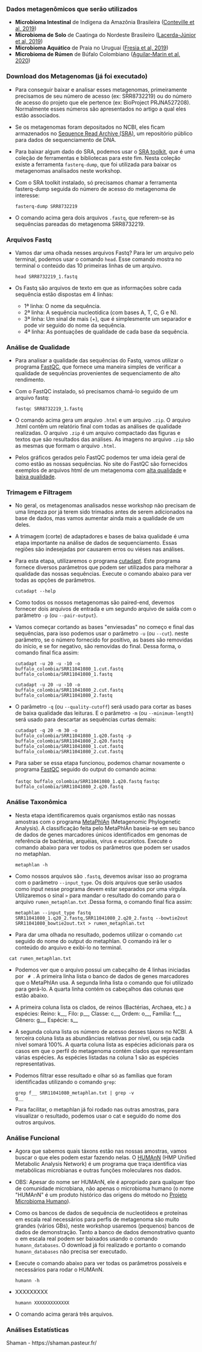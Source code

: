 <h3> Dados metagenômicos que serão utilizados </h3>

- **Microbioma Intestinal** de Indígena da Amazônia Brasileira ([Conteville et al, 2019](https://www.frontiersin.org/articles/10.3389/fmicb.2019.01743/full))
- **Microbioma de Solo** de Caatinga do Nordeste Brasileiro ([Lacerda-Júnior et al, 2019](https://www.frontiersin.org/articles/10.3389/fmicb.2019.00648/full))
- **Microbioma Aquático** de Praia no Uruguai ([Fresia et al, 2019](https://microbiomejournal.biomedcentral.com/articles/10.1186/s40168-019-0648-z))
- **Microbioma de Rúmen** de Búfalo Colombiano ([Aguilar-Marin et al, 2020](https://bmcmicrobiol.biomedcentral.com/articles/10.1186/s12866-020-02037-6#Sec8))

<h3> Download dos Metagenomas (já foi executado)</h3>

- Para conseguir baixar e analisar esses metagenomas, primeiramente precisamos de seu número de acesso (ex: SRR8732219) ou do número de acesso do projeto que ele pertence (ex: BioProject PRJNA527208). Normalmente esses números são apresentados no artigo a qual eles estão associados.
- Se os metagenomas foram depositados no NCBI, eles ficam armazenados no [Sequence Read Archive (SRA)](https://www.ncbi.nlm.nih.gov/sra), um repositório público para dados de sequenciamento de DNA.
- Para baixar algum dado do SRA, podemos usar o [SRA toolkit](https://ncbi.github.io/sra-tools/), que é uma coleção de ferramentas e bibliotecas para este fim. Nesta coleção existe a ferramenta <code>fasterq-dump</code>, que foi utilizada para baixar os metagenomas analisados neste workshop.
- Com o SRA toolkit instalado, só precisamos chamar a ferramenta fasterq-dump seguida do número de acesso do metagenoma de interesse:
    
    <code>fasterq-dump SRR8732219</code>
    
- O comando acima gera dois arquivos <code>.fastq</code>, que referem-se às sequências pareadas do metagenoma SRR8732219.

<h3> Arquivos Fastq </h3>

- Vamos dar uma olhada nesses arquivos Fastq? Para ler um arquivo pelo terminal, podemos usar o comando <code>head</code>. Esse comando mostra no terminal o conteúdo das 10 primeiras linhas de um arquivo.

    <code>head SRR8732219_1.fastq</code>

- Os Fastq são arquivos de texto em que as informações sobre cada sequência estão dispostas em 4 linhas:
    * 1ª linha: O nome da sequência.
    * 2ª linha: A sequência nucleotídica (com bases A, T, C, G e N).
    * 3ª linha: Um  sinal de mais (+), que é simplesmente um separador e pode vir seguido do nome da sequência.
    * 4ª linha: As pontuações de qualidade de cada base da sequência.

<h3> Análise de Qualidade </h3>

- Para analisar a qualidade das sequências do Fastq, vamos utilizar o programa [FastQC](https://www.bioinformatics.babraham.ac.uk/projects/fastqc/), que fornece uma maneira simples de verificar a qualidade de sequências provenientes de sequenciamento de alto rendimento.

- Com o FastQC instalado, só precisamos chamá-lo seguido de um arquivo fastq:

    <code>fastqc SRR8732219_1.fastq</code>

- O comando acima gera um arquivo <code>.html</code> e um arquivo <code>.zip</code>. O arquivo .html contêm um relatório final com todas as análises de qualidade realizadas. O arquivo <code>.zip</code> é um arquivo compactado das figuras e textos que são resultados das análises. As imagens no arquivo <code>.zip</code> são as mesmas que formam o arquivo <code>.html</code>.

- Pelos gráficos gerados pelo FastQC podemos ter uma ideia geral de como estão as nossas sequências. No site do FastQC são fornecidos exemplos de arquivos html de um metagenoma com [alta qualidade](https://www.bioinformatics.babraham.ac.uk/projects/fastqc/good_sequence_short_fastqc.html) e [baixa qualidade](https://www.bioinformatics.babraham.ac.uk/projects/fastqc/bad_sequence_fastqc.html).

<h3> Trimagem e Filtragem </h3>

- No geral, os metagenomas analisados nesse workshop não precisam de uma limpeza por já terem sido trimados antes de serem adicionados na base de dados, mas vamos aumentar ainda mais a qualidade de um deles.

- A trimagem (corte) de adaptadores e bases de baixa qualidade é uma etapa importante na análise de dados de sequenciamento. Essas regiões são indesejadas por causarem erros ou viéses nas análises.

- Para esta etapa, utilizaremos o programa [cutadapt](https://cutadapt.readthedocs.io/en/stable/). Este programa fornece diversos parâmetros que podem ser utilizados para melhorar a qualidade das nossas sequências. Execute o comando abaixo para ver todas as opções de parâmetros.

    <code>cutadapt --help</code>

- Como todos os nossos metagenomas são paired-end, devemos fornecer dois arquivos de entrada e um segundo arquivo de saída com o parâmetro <code>-p</code> (ou <code>--pair-output</code>). 

- Vamos começar cortando as bases "enviesadas" no começo e final das sequências, para isso podemos usar o parâmetro <code>-u</code> (ou <code>--cut</code>). neste parâmetro, se o número fornecido for positivo, as bases são removidas do início, e se for negativo, são removidas do final. Dessa forma, o comando final fica assim:

    <code>cutadapt -u 20 -u -10 -o buffalo_colombia/SRR11041080_1.cut.fastq buffalo_colombia/SRR11041080_1.fastq</code>
    
    <code>cutadapt -u 20 -u -10 -o buffalo_colombia/SRR11041080_2.cut.fastq buffalo_colombia/SRR11041080_2.fastq</code>
    
- O parâmetro <code>-q</code> (ou <code>--quality-cutoff</code>) será usado para cortar as bases de baixa qualidade das leituras. E o parâmetro <code>-m</code> (ou <code>--minimum-length</code>) será usado para descartar as sequências curtas demais:

    <code>cutadapt -q 20 -m 30 -o buffalo_colombia/SRR11041080_1.q20.fastq -p buffalo_colombia/SRR11041080_2.q20.fastq buffalo_colombia/SRR11041080_1.cut.fastq buffalo_colombia/SRR11041080_2.cut.fastq</code>


- Para saber se essa etapa funcionou, podemos chamar novamente o programa [FastQC](https://www.bioinformatics.babraham.ac.uk/projects/fastqc/) seguido do output do comando acima:

    <code>fastqc buffalo_colombia/SRR11041080_1.q20.fastq</code>
    <code>fastqc buffalo_colombia/SRR11041080_2.q20.fastq</code>
   
<h3> Análise Taxonômica </h3>

- Nesta etapa identificaremos quais organismos estão nas nossas amostras com o programa [MetaPhlAn](http://huttenhower.sph.harvard.edu/metaphlan) (Metagenomic Phylogenetic Analysis). A classificação feita pelo MetaPhlAn baseia-se em seu banco de dados de genes marcadores únicos identificados em genomas de referência de bactérias, arquéias, vírus e eucariotos. Execute o comando abaixo para ver todos os parâmetros que podem ser usados no metaphlan.

    <code>metaphlan -h</code>
    
- Como nossos arquivos são <code>.fastq</code>, devemos avisar isso ao programa com o parâmetro <code>--input_type</code>. Os dois arquivos que serão usados como input nesse programa devem estar separados por uma vírgula. Utilizaremos o sinal <code>></code> para mandar o resultado do comando para o arquivo <code>rumen_metaphlan.txt</code> .Dessa forma, o comando final fica assim:

    <code>metaphlan --input_type fastq SRR11041080_1.q20_2.fastq,SRR11041080_2.q20_2.fastq --bowtie2out SRR11041080_bowtie2out.txt > rumen_metaphlan.txt</code>
    
 - Para dar uma olhada no resultado, podemos utilizar o comando <code>cat</code> seguido do nome do output do metaphlan. O comando irá ler o conteúdo do arquivo e exibi-lo no terminal.
 
 <code> cat rumen_metaphlan.txt</code>
 
 - Podemos ver que o arquivo possui um cabeçalho de 4 linhas iniciadas por <code> # </code>. A primeira linha lista o banco de dados de genes marcadores que o MetaPhlAn usa. A segunda linha lista o comando que foi utilizado para gerá-lo. A quarta linha contém os cabeçalhos das colunas que estão abaixo.
 - A primeira coluna lista os clados, de reinos (Bactérias, Archaea, etc.) a espécies:
    Reino: k__, Filo: p__, Classe: c__, Ordem: o__, Família: f__, Gênero: g__, Espécie: s__
 - A segunda coluna lista os número de acesso desses táxons no NCBI. A terceira coluna lista as abundâncias relativas por nível, ou seja cada nível somará 100%. A quarta coluna lista as espécies adicionais para os casos em que o perfil do metagenoma contém clados que representam várias espécies. As espécies listadas na coluna 1 são as espécies representativas.
 - Podemos filtrar esse resultado e olhar só as famílias que foram identificadas utilizando o comando <code>grep</code>:
 
    <code>grep f__ SRR11041080_metaphlan.txt | grep -v g__</code>
 
 - Para facilitar, o metaphlan já foi rodado nas outras amostras, para visualizar o resultado, podemos usar o cat e seguido do nome dos outros arquivos.

<h3> Análise Funcional </h3>

- Agora que sabemos quais táxons estão nas nossas amostras, vamos buscar o que eles podem estar fazendo nelas. O [HUMAnN](https://huttenhower.sph.harvard.edu/humann/) (HMP Unified Metabolic Analysis Network) é um programa que traça identifica vias metabólicas microbianas e outras funções moleculares nos dados.

- OBS: Apesar do nome ser HUMAnN, ele é apropriado para qualquer tipo de comunidade microbiana, não apenas o microbioma humano (o nome "HUMAnN" é um produto histórico das origens do método no [Projeto Microbioma Humano](https://www.hmpdacc.org/)).

- Como os bancos de dados de sequência de nucleotídeos e proteínas em escala real necessários para perfis de metagenoma são muito grandes (vários GBs), neste workshop usaremos (pequenos) bancos de dados de demonstração. Tanto a banco de dados demonstrativo quanto o em escala real podem ser baixados usando o comando <code>humann_databases</code>. O download já foi realizado e portanto o comando <code>humann_databases</code> não precisa ser executado.

- Execute o comando abaixo para ver todas os parâmetros possíveis e necessários para rodar o HUMAnN.

    <code>humann -h</code>

- XXXXXXXXX
    
    <code>humann XXXXXXXXXXXXX</code>
    
- O comando acima gerará três arquivos.


<h3> Análises Estatísticas</h3>
Shaman - https://shaman.pasteur.fr/
